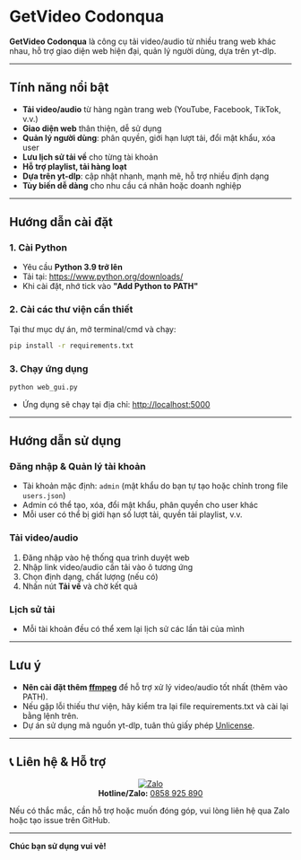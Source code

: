 # GetVideo Codonqua

**GetVideo Codonqua** là công cụ tải video/audio từ nhiều trang web khác nhau, hỗ trợ giao diện web hiện đại, quản lý người dùng, dựa trên yt-dlp.

---

## Tính năng nổi bật

- **Tải video/audio** từ hàng ngàn trang web (YouTube, Facebook, TikTok, v.v.)
- **Giao diện web** thân thiện, dễ sử dụng
- **Quản lý người dùng**: phân quyền, giới hạn lượt tải, đổi mật khẩu, xóa user
- **Lưu lịch sử tải về** cho từng tài khoản
- **Hỗ trợ playlist, tải hàng loạt**
- **Dựa trên yt-dlp**: cập nhật nhanh, mạnh mẽ, hỗ trợ nhiều định dạng
- **Tùy biến dễ dàng** cho nhu cầu cá nhân hoặc doanh nghiệp

---

## Hướng dẫn cài đặt

### 1. Cài Python

- Yêu cầu **Python 3.9 trở lên**
- Tải tại: https://www.python.org/downloads/
- Khi cài đặt, nhớ tick vào **"Add Python to PATH"**

### 2. Cài các thư viện cần thiết

Tại thư mục dự án, mở terminal/cmd và chạy:
```sh
pip install -r requirements.txt
```

### 3. Chạy ứng dụng

```sh
python web_gui.py
```
- Ứng dụng sẽ chạy tại địa chỉ: [http://localhost:5000](http://localhost:5000)

---

## Hướng dẫn sử dụng

### Đăng nhập & Quản lý tài khoản

- Tài khoản mặc định: `admin` (mật khẩu do bạn tự tạo hoặc chỉnh trong file `users.json`)
- Admin có thể tạo, xóa, đổi mật khẩu, phân quyền cho user khác
- Mỗi user có thể bị giới hạn số lượt tải, quyền tải playlist, v.v.

### Tải video/audio

1. Đăng nhập vào hệ thống qua trình duyệt web
2. Nhập link video/audio cần tải vào ô tương ứng
3. Chọn định dạng, chất lượng (nếu có)
4. Nhấn nút **Tải về** và chờ kết quả

### Lịch sử tải

- Mỗi tài khoản đều có thể xem lại lịch sử các lần tải của mình

---

## Lưu ý

- **Nên cài đặt thêm [ffmpeg](https://ffmpeg.org/download.html)** để hỗ trợ xử lý video/audio tốt nhất (thêm vào PATH).
- Nếu gặp lỗi thiếu thư viện, hãy kiểm tra lại file requirements.txt và cài lại bằng lệnh trên.
- Dự án sử dụng mã nguồn yt-dlp, tuân thủ giấy phép [Unlicense](LICENSE).

---

## 📞 Liên hệ & Hỗ trợ

<div align="center">

<a href="https://zalo.me/0858925890" target="_blank">
  <img src="https://img.shields.io/badge/Zalo-0858925890-blue?style=for-the-badge&logo=zalo" alt="Zalo" />
</a>

<br/>
<b>Hotline/Zalo:</b> <a href="https://zalo.me/0858925890">0858 925 890</a>

</div>

Nếu có thắc mắc, cần hỗ trợ hoặc muốn đóng góp, vui lòng liên hệ qua Zalo hoặc tạo issue trên GitHub.

---

**Chúc bạn sử dụng vui vẻ!**
